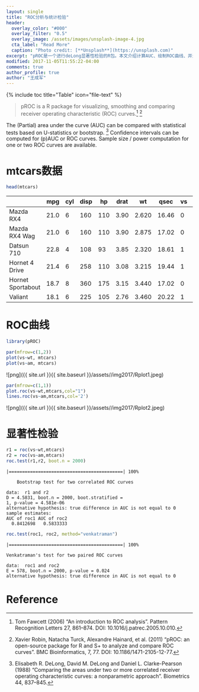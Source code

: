 ```yaml
---
layout: single
title: "ROC分析与统计检验"
header:
  overlay_color: "#000"
  overlay_filter: "0.5"
  overlay_image: /assets/images/unsplash-image-4.jpg
  cta_label: "Read More"
  caption: "Photo credit: [**Unsplash**](https://unsplash.com)"
excerpt: "pROC是一个进行deLong显著性检验的R包。本文介绍计算AUC、绘制ROC曲线、并进行显著性检验。"
modified: 2017-11-05T11:55:22-04:00
comments: true
author_profile: true
author: "王成军"
---
```


{% include toc title="Table" icon="file-text" %}


> pROC is a R package for visualizing, smoothing and comparing receiver operating characteristic (ROC) curves.[^tom] [^robin]

The (Partial) area under the curve (AUC) can be compared with statistical tests based on U-statistics or bootstrap. [^delong] Confidence intervals can be computed for (p)AUC or ROC curves. Sample size / power computation for one or two ROC curves are available.

[^tom]: Tom Fawcett (2006) “An introduction to ROC analysis”. Pattern Recognition Letters 27, 861–874. DOI: 10.1016/j.patrec.2005.10.010.

[^robin]: Xavier Robin, Natacha Turck, Alexandre Hainard, et al. (2011) “pROC: an open-source package for R and S+ to analyze and compare ROC curves”. BMC Bioinformatics, 7, 77. DOI: 10.1186/1471-2105-12-77.

[^delong]: Elisabeth R. DeLong, David M. DeLong and Daniel L. Clarke-Pearson (1988) “Comparing the areas under two or more correlated receiver operating characteristic curves: a nonparametric approach”. Biometrics 44, 837–845.

# mtcars数据

```R
head(mtcars)
```

|                   | mpg<dbl> | cyl<dbl> | disp<dbl> | hp<dbl> | drat<dbl> | wt<dbl> | qsec<dbl> | vs<dbl> | am<dbl> |      |
| ----------------- | -------- | -------- | --------- | ------- | --------- | ------- | --------- | ------- | ------- | ---- |
| Mazda RX4         | 21.0     | 6        | 160       | 110     | 3.90      | 2.620   | 16.46     | 0       | 1       |      |
| Mazda RX4 Wag     | 21.0     | 6        | 160       | 110     | 3.90      | 2.875   | 17.02     | 0       | 1       |      |
| Datsun 710        | 22.8     | 4        | 108       | 93      | 3.85      | 2.320   | 18.61     | 1       | 1       |      |
| Hornet 4 Drive    | 21.4     | 6        | 258       | 110     | 3.08      | 3.215   | 19.44     | 1       | 0       |      |
| Hornet Sportabout | 18.7     | 8        | 360       | 175     | 3.15      | 3.440   | 17.02     | 0       | 0       |      |
| Valiant           | 18.1     | 6        | 225       | 105     | 2.76      | 3.460   | 20.22     | 1       | 0       |      |

# ROC曲线

```R
library(pROC)

par(mfrow=c(1,2))
plot(vs~wt, mtcars)
plot(vs~am, mtcars)

```

![png]({{ site.url }}{{ site.baseurl }}/assets//img2017/Rplot1.jpeg)


```R
par(mfrow=c(1,1))
plot.roc(vs~wt,mtcars,col="1")
lines.roc(vs~am,mtcars,col='2')
```

![png]({{ site.url }}{{ site.baseurl }}/assets//img2017/Rplot2.jpeg)


# 显著性检验


```R
r1 = roc(vs~wt,mtcars)
r2 = roc(vs~am,mtcars)
roc.test(r1,r2, boot.n = 2000)
```

    |===========================================| 100%

    	Bootstrap test for two correlated ROC curves

    data:  r1 and r2
    D = 4.5831, boot.n = 2000, boot.stratified =
    1, p-value = 4.581e-06
    alternative hypothesis: true difference in AUC is not equal to 0
    sample estimates:
    AUC of roc1 AUC of roc2
      0.8412698   0.5833333

```R
roc.test(roc1, roc2, method="venkatraman")
```

    |===========================================| 100%

    Venkatraman's test for two paired ROC curves

    data:  roc1 and roc2
    E = 578, boot.n = 2000, p-value = 0.024
    alternative hypothesis: true difference in AUC is not equal to 0

# Reference
